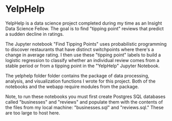 # YelpHelp
YelpHelp is a data science project completed during my time as an Insight Data Science Fellow. The goal is to find "tipping point" reviews that predict a sudden decline in ratings. 

The Jupyter notebook "Find Tipping Points" uses probabilistic programming to discover restaurants that have distinct switchpoints where there's a change in average rating. I then use these "tipping point" labels to build a logistic regression to classify whether an individual review comes from a stable period or from a tipping point in the "YelpHelp" Jupyter Notebook.

The yelphelp folder folder contains the package of data processing, analysis, and visualization functions I wrote for this project. Both of the notebooks and the webapp require modules from the package. 

Note, to run these notebooks you must first create Postgres SQL databases called "businesses" and "reviews" and populate them with the contents of the files from my local machine: "businesses.sql" and "reviews.sql." These are too large to host here. 
